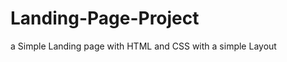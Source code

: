 # Landing-Page-Project

a Simple Landing page with HTML and CSS with a simple Layout

<!-- everything Regarding the Project Understanding and details will shown here -->
